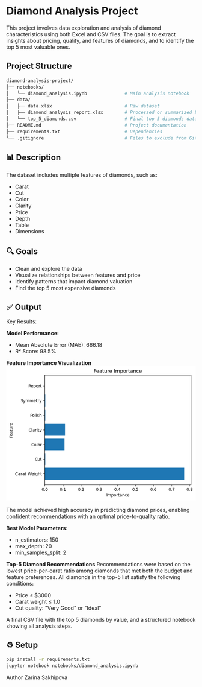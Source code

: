 # Diamond Analysis Project

This project involves data exploration and analysis of diamond characteristics using both Excel and CSV files. The goal is to extract insights about pricing, quality, and features of diamonds, and to identify the top 5 most valuable ones.

## Project Structure

```bash
diamond-analysis-project/
├── notebooks/
│   └── diamond_analysis.ipynb              # Main analysis notebook
├── data/
│   ├── data.xlsx                           # Raw dataset
│   ├── diamond_analysis_report.xlsx        # Processed or summarized Excel report
│   └── top_5_diamonds.csv                  # Final top 5 diamonds data
├── README.md                               # Project documentation
├── requirements.txt                        # Dependencies
└── .gitignore                              # Files to exclude from Git
```

## 📊 Description

The dataset includes multiple features of diamonds, such as:
- Carat
- Cut
- Color
- Clarity
- Price
- Depth
- Table
- Dimensions

## 🔍 Goals

- Clean and explore the data
- Visualize relationships between features and price
- Identify patterns that impact diamond valuation
- Find the top 5 most expensive diamonds

## ✅ Output

Key Results:

**Model Performance:**
- Mean Absolute Error (MAE): 666.18
- R² Score: 98.5%

**Feature Importance Visualization**
![Feature Importance Visualization](images/feature_importance.png)

The model achieved high accuracy in predicting diamond prices, enabling confident recommendations with an optimal price-to-quality ratio.

**Best Model Parameters:**
- n_estimators: 150
- max_depth: 20
- min_samples_split: 2

**Top-5 Diamond Recommendations** 
Recommendations were based on the lowest price-per-carat ratio among diamonds that met both the budget and feature preferences.
All diamonds in the top-5 list satisfy the following conditions:
- Price ≤ $3000
- Carat weight ≤ 1.0
- Cut quality: "Very Good" or "Ideal"

A final CSV file with the top 5 diamonds by value, and a structured notebook showing all analysis steps.

## ⚙️ Setup

```bash
pip install -r requirements.txt
jupyter notebook notebooks/diamond_analysis.ipynb
```

Author
Zarina Sakhipova